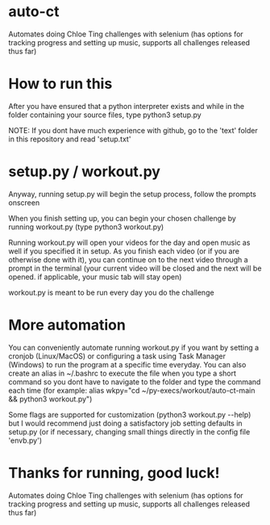 # auto-ct
Automates doing Chloe Ting challenges with selenium (has options for tracking progress and setting up music, supports all challenges released thus far)

# How to run this
After you have ensured that a python interpreter exists and while in the folder containing your source files, type python3 setup.py

NOTE: If you dont have much experience with github, go to the 'text' folder in this repository and read 'setup.txt'

# setup.py / workout.py
Anyway, running setup.py will begin the setup process, follow the prompts onscreen

When you finish setting up, you can begin your chosen challenge by running workout.py (type python3 workout.py)

Running workout.py will open your videos for the day and open music as well if you specified it in setup. As you finish each video (or if you are otherwise done with it), you can continue on to the next video through a prompt in the terminal (your current video will be closed and the next will be opened. if applicable, your music tab will stay open)

workout.py is meant to be run every day you do the challenge

# More automation
You can conveniently automate running workout.py if you want by setting a cronjob (Linux/MacOS) or configuring a task using Task Manager (Windows) to run the program at a specific time everyday. You can also create an alias in ~/.bashrc to execute the file when you type a short command so you dont have to navigate to the folder and type the command each time (for example: alias wkpy="cd ~/py-execs/workout/auto-ct-main && python3 workout.py")

Some flags are supported for customization (python3 workout.py --help) but I would recommend just doing a satisfactory job setting defaults in setup.py (or if necessary, changing small things directly in the config file 'envb.py')

Thanks for running, good luck!
=======
Automates doing Chloe Ting challenges with selenium (has options for tracking progress and setting up music, supports all challenges released thus far) 
